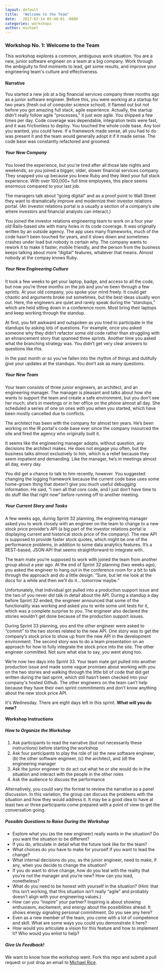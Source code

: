 ```yaml
---
layout: default
title:  "Welcome to the Team"
date:   2017-02-14 05:40:01 -0800
categories: workshops
author: michael
---
```


### Workshop No. 1: Welcome to the Team

This workshop explores a common, ambiguous work situation. You are a new, junior software engineer on a team at a big company. Work through the ambiguity to find moments to lead, get some results, and improve your engineering team's culture and effectiveness. 

#### Narrative

You started a new job at a big financial services company three months ago as a junior software engineer. Before this, you were working at a startup for two years (fresh out of computer science school). It flamed out but not before you got amazing full stack, agile experience. Actually, the startup didn’t really follow agile "processes," it just *was* agile. You shipped a few times per day. Code coverage was dependable, integration tests were fast, and it was frictionless to deploy. You touched the whole code base. Any tool you wanted, you could have. If a framework made sense, all you had to do was present it and the team would generally adopt it if it made sense. The code base was constantly refactored and groomed. 

##### Your New Company
You loved the experience, but you're tired after all those late nights and weekends, so you joined a bigger, older, slower financial services company. They snapped you up because you knew Ruby and they liked your full stack experience. With over 100,000+ full time employees, this place seems enormous compared to your last job. 

The managers talk about “going digital” and as a proof point to Wall Street they want to dramatically improve and modernize their investor relations portal. (An investor relations portal is a usually a section of a company’s site where investors and financial analysts can interact.) 

You joined the investor relations engineering team to work on a four year old Rails-based site with many holes in its code coverage. It was originally written by an outside agency. The app uses many frameworks, much of the code hasn’t been touched for years, and it slows down and sometimes crashes under load but nobody is certain why. The company wants to rework it to make it faster, mobile friendly, and the person from the business keeps talking about more “digital” features, whatever that means. Almost nobody at the compay knows Ruby. 

##### Your New Engineering Culture

It took a few weeks to get your laptop, badge, and access to all the code, but now you’re three months on the job and you’ve been through a few sprints. At your old company, you spoke your mind freely. It could get chaotic and arguments broke out sometimes, but the best ideas usually won out. Here, the engineers are quiet and rarely speak during the “standups,” which are held sitting down in a conference room. Most bring their laptops and keep working through the standup. 

At first, you felt awkward and outspoken as you tried to participate in the standups by asking lots of questions. For example, once you asked someone why they didn’t refactor some old code rather than struggling with an ehnancement story that spanned three sprints. Another time you asked what the branching strategy was. You didn’t get very clear answers to questions like this. 

In the past month or so you’ve fallen into the rhythm of things and dutifully give your updates at the standups. You don’t ask as many questions.

##### Your New Team

Your team consists of three junior engineers, an architect, and an engineering manager. The manager is pleasant and talks about how she wants to support the team and create a safe environment, but you don’t see her much; she’s in meetings or in her office on the phone almost all day. She scheduled a series of one on ones with you when you started, which have been mostly cancelled due to conflicts. 

The architect has been with the company for almost ten years. He’s been working on the IR portal's code base ever since the company insourced the site and fired the agency who originally built it. 

It seems like the engineering manager adopts, without question, any decisions the architect makes. He does not engage you often, but the business talks almost exclusively to him, which is a relief because they seem impatient and demanding. Like the manager, he’s in meetings almost all day, every day. 

You did get a chance to talk to him recently, however. You suggested changing the logging framework because the current code base uses some home-grown thing that doesn’t give you much useful debugging information. He said, “I own all that core code, and I just don’t have time to do stuff like that right now” before running off to another meeting. 

##### Your Current Story and Tasks

A few weeks ago, during Sprint 32 planning, the engineering manager asked you to work closely with an engineer on the team to change to a new stock price provider’s API (a big part of the investor relations portal is displaying current and historical stock price of the company). The new API is supposed to provide faster stock quotes, which might be one of the performance problems, in addition to some data analytics features. It’s a REST-based, JSON API that seems straightforward to integrate with.

The team mate you’re supposed to work with joined the team from another group about a year ago. At the end of Sprint 32 planning (two weeks ago), you asked the engineer to hang out in the conference room for a bit to talk through the approach and do a little design. “Sure, but let me look at the docs for a while and then we’ll do it... tomorrow maybe.” 

Unfortunately, that individual got pulled into a production support issue and the two of you never did talk in detail about the API. During a standup a day before Sprint 32 ended, the engineer announced that some of the functionality was working and asked you to write some unit tests for it, which was a complete surprise to you. The engineer also declared the stories wouldn’t get done because of the production support issues.

During Sprint 33 planning, you and the other engineer were asked to “commit” to the two stories related to the new API. One story was to get the company’s stock price to show up from the new API in the development environment. The second story was to do a team presentation on an approach for how to fully integrate the stock price into the site. The other engineer committed. Not sure what else to say, you went along too.

We’re now two days into Sprint 33. Your team mate got pulled into another production issue and made some vague promises about working with you on the two stories and walking through the little bit of code that did get written during the last sprint, which still hasn’t been checked into your company's hosted Github. The other engineers on the team can’t help because they have their own sprint commitments and don’t know anything about the new stock price API. 

It's Wednesday. There are eight days left in this sprint. **What will you do now?**

#### Workshop Instructions

##### How to Organize the Workshop

1. Ask participants to read the narrative (but not necessarily these instructions) before starting the workshop
2. Ask four participants to play the role of (a) the new software engineer, (b) the other software engineer, (c) the architect, and (d) the engineering manager
3. Ask the junior engineer to do act out what he or she would do in the situation and interact with the people in the other roles
4. Ask the audience to discuss the performance

Alternatively, you could vary the format to review the narrative as a panel discussion. In this variation, the group can discuss the problems with the situation and how they would address it. It may be a good idea to have at least two or three participants come prepared with a point of view to get the conversation going.

##### Possible Questions to Raise During the Workshop

* Explore what you (as the new engineer) really wants in the situation? Do you want the situation to be different?
* If you do, articulate in detail what the future look like for the team?
* What choices do you have to make for yourself if you want to lead the change?
* What internal decisions do you, as the junior engineer, need to make, if any, when you decide to change the situation?
* If you do want to drive change, how do you teal with the reality that you’re not the manager and you’re new? How can you lead, nonetheless?
* What do you need to be honest with yourself in the situation? (Hint: that this isn’t working, that this situation isn’t really “agile” and probably doesn’t align with your engineering values.)
* How can you “inspire” your partner? Inspiring is about showing enthusiasm, excitement, and energy about the possibilities ahead. It shows energy signaling personal commitment. Do you see any here?
* Even as a new member of the team, you come with a lot of competence and skill. What are some ways you could you demonstrate it here?
* How would you articulate a vision for this feature and how to implement it? Who would you enlist to help?

##### Give Us Feedback!

We want to know how the workshop went. Fork this repo and submit a pull request or just drop an email to [Michael Rice](mailto:me@michaelrice.com).
